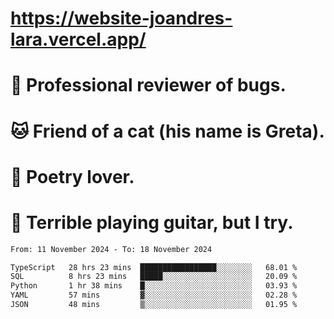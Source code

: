 # https://website-joandres-lara.vercel.app/
# 🐛 Professional reviewer of bugs.
# 🐱 Friend of a cat (his name is Greta).
# 📜 Poetry lover.
# 🎸 Terrible playing guitar, but I try.

<!--START_SECTION:waka-->

```txt
From: 11 November 2024 - To: 18 November 2024

TypeScript   28 hrs 23 mins  █████████████████░░░░░░░░   68.01 %
SQL          8 hrs 23 mins   █████░░░░░░░░░░░░░░░░░░░░   20.09 %
Python       1 hr 38 mins    █░░░░░░░░░░░░░░░░░░░░░░░░   03.93 %
YAML         57 mins         ▓░░░░░░░░░░░░░░░░░░░░░░░░   02.28 %
JSON         48 mins         ▒░░░░░░░░░░░░░░░░░░░░░░░░   01.95 %
```

<!--END_SECTION:waka-->
